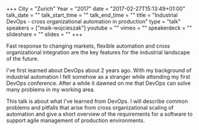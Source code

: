 +++
City = "Zurich"
Year = "2017"
date = "2017-02-27T15:13:49+01:00"
talk_date = ""
talk_start_time = ""
talk_end_time = ""
title = "Industrial DevOps - cross organizational automation in production"
type = "talk"
speakers = ["maik-wojcieszak"]
youtube = ""
vimeo = ""
speakerdeck = ""
slideshare = ""
slides = ""
+++

Fast response to changing markets, flexible automation and cross organizational integration 
are the key features for the industrial landscape of the future. 

I've first learned about DevOps about 2 years ago. With my background of industrial 
automation I felt somehow as a stranger while attending my first DevOps conference. After 
a while it dawned on me that DevOps can solve many problems in my working area. 

This talk is about what I've learned from DevOps. I will describe common problems and 
pitfalls that arise from cross organizational scaling of automation and give a short 
overview of the requirements for a software to support agile management of production 
environments.

